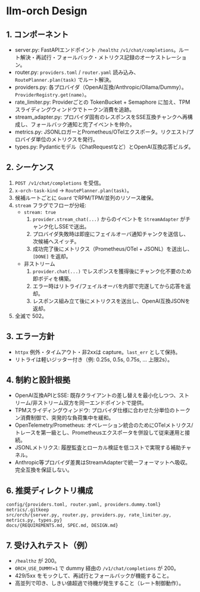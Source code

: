 # llm-orch Design

## 1. コンポーネント
- server.py: FastAPIエンドポイント `/healthz` `/v1/chat/completions`。ルート解決・再試行・フォールバック・メトリクス記録のオーケストレーション。
- router.py: `providers.toml` / `router.yaml` 読み込み、`RoutePlanner.plan(task)` でルート解決。
- providers.py: 各プロバイダ（OpenAI互換/Anthropic/Ollama/Dummy）。`ProviderRegistry.get(name)`。
- rate_limiter.py: Providerごとの TokenBucket + Semaphore に加え、TPMスライディングウィンドウでトークン消費を追跡。
- stream_adapter.py: プロバイダ固有のレスポンスをSSE互換チャンクへ再構成し、フォールバック通知と完了イベントを仲介。
- metrics.py: JSONLロガーとPrometheus/OTelエクスポータ。リクエスト/プロバイダ単位のメトリクスを発行。
- types.py: Pydanticモデル（ChatRequestなど）とOpenAI互換応答ビルダ。

## 2. シーケンス
1. `POST /v1/chat/completions` を受信。
2. `x-orch-task-kind` → `RoutePlanner.plan(task)`。
3. 候補ルートごとに `Guard` でRPM/TPM/並列のリソース確保。
4. `stream` フラグでフローが分岐:
   - `stream: true`
     1. `provider.stream_chat(...)` からのイベントを `StreamAdapter` がチャンク化しSSEで送出。
     2. プロバイダ失敗時は即座にフェイルオーバ通知チャンクを送信し、次候補へスイッチ。
     3. 成功完了後にメトリクス（Prometheus/OTel + JSONL）を送出し、`[DONE]` を返却。
   - 非ストリーム
     1. `provider.chat(...)` でレスポンスを獲得後にチャンク化不要のため即ボディを構築。
     2. エラー時はリトライ/フェイルオーバを内部で完遂してから応答を返却。
     3. レスポンス組み立て後にメトリクスを送出し、OpenAI互換JSONを返却。
5. 全滅で 502。

## 3. エラー方針
- `httpx` 例外・タイムアウト・非2xxは capture。`last_err` として保持。
- リトライは軽いジッター付き（例: 0.25s, 0.5s, 0.75s, ... 上限2s）。

## 4. 制約と設計根拠
- OpenAI互換APIとSSE: 既存クライアントの差し替えを最小化しつつ、ストリーム/非ストリーム双方を同一エンドポイントで提供。
- TPMスライディングウィンドウ: プロバイダ仕様に合わせた分単位のトークン消費制御で、突発的な負荷集中を緩和。
- OpenTelemetry/Prometheus: オペレーション統合のためにOTelメトリクス/トレースを第一級とし、Prometheusエクスポータを併設して従来運用と接続。
- JSONLメトリクス: 履歴監査とローカル検証を低コストで実現する補助チャネル。
- Anthropic等プロバイダ差異はStreamAdapterで統一フォーマットへ吸収。完全互換を保証しない。

## 6. 推奨ディレクトリ構成
```
config/{providers.toml, router.yaml, providers.dummy.toml}
metrics/.gitkeep
src/orch/{server.py, router.py, providers.py, rate_limiter.py, metrics.py, types.py}
docs/{REQUIREMENTS.md, SPEC.md, DESIGN.md}
```

## 7. 受け入れテスト（例）
- `/healthz` が 200。
- `ORCH_USE_DUMMY=1` で dummy 経由の `/v1/chat/completions` が 200。
- 429/5xx をモックして、再試行とフォールバックが機能すること。
- 高並列で叩き、しきい値超過で待機が発生すること（レート制御動作）。

